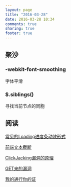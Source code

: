 ```yaml
---
layout: page
title: "2016-03-28"
date: 2016-03-28 10:34
comments: true
sharing: true
footer: true
---
```



## 聚沙

### -webkit-font-smoothing

字体平滑

### $.siblings()

寻找当前节点的同胞

## 阅读

[常见的Loading进度条动效形式](http://www.jianshu.com/p/aa301c739e1f)

[前端文本截断](http://efe.baidu.com/blog/text-truncating/)

[ClickJacking漏洞的原理](https://www.zhuyingda.com/blog/b6.html?origin=75)

[GET来的漏洞](http://drops.wooyun.org/web/7112)

[我的通行你的证](http://drops.wooyun.org/web/12695)
